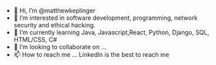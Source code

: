 - 👋 Hi, I’m @matthewkeplinger
- 👀 I’m interested in software development, programming, network security and ethical hacking. 
- 🌱 I’m currently learning Java, Javascript,React, Python, Django, SQL, HTML/CSS, C#
- 💞️ I’m looking to collaborate on ...
- 📫 How to reach me ... LinkedIn is the best to reach me

<!---
matthewkeplinger/matthewkeplinger is a ✨ special ✨ repository because its `README.md` (this file) appears on your GitHub profile.
You can click the Preview link to take a look at your changes.
--->
